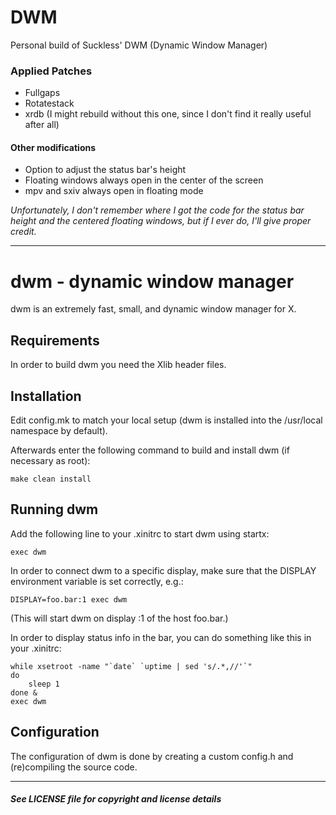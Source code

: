 # DWM
Personal build of Suckless' DWM (Dynamic Window Manager)

### Applied Patches
  * Fullgaps
  * Rotatestack
  * xrdb (I might rebuild without this one, since I don't find it really useful after all)

#### Other modifications
  * Option to adjust the status bar's height
  * Floating windows always open in the center of the screen
  * mpv and sxiv always open in floating mode

_Unfortunately, I don't remember where I got the code for the status bar height and the centered floating windows, but if I ever do, I'll give proper credit._

-----------------

dwm - dynamic window manager
============================
dwm is an extremely fast, small, and dynamic window manager for X.


Requirements
------------
In order to build dwm you need the Xlib header files.


Installation
------------
Edit config.mk to match your local setup (dwm is installed into
the /usr/local namespace by default).

Afterwards enter the following command to build and install dwm (if
necessary as root):

    make clean install


Running dwm
-----------
Add the following line to your .xinitrc to start dwm using startx:

    exec dwm

In order to connect dwm to a specific display, make sure that
the DISPLAY environment variable is set correctly, e.g.:

    DISPLAY=foo.bar:1 exec dwm

(This will start dwm on display :1 of the host foo.bar.)

In order to display status info in the bar, you can do something
like this in your .xinitrc:

    while xsetroot -name "`date` `uptime | sed 's/.*,//'`"
    do
    	sleep 1
    done &
    exec dwm


Configuration
-------------
The configuration of dwm is done by creating a custom config.h
and (re)compiling the source code.

-------

#### _See LICENSE file for copyright and license details_

